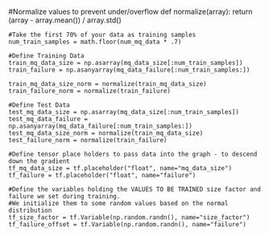    #Normalize values to prevent under/overflow
    def normalize(array):
        return (array - array.mean()) / array.std()

    #Take the first 70% of your data as training samples
    num_train_samples = math.floor(num_mq_data * .7)

    #Define Training Data
    train_mq_data_size = np.asarray(mq_data_size[:num_train_samples])
    train_failure = np.asanyarray(mq_data_failure[:num_train_samples:])

    train_mq_data_size_norm = normalize(train_mq_data_size)
    train_failure_norm = normalize(train_failure)

    #Define Test Data
    test_mq_data_size = np.asarray(mq_data_size[:num_train_samples])
    test_mq_data_failure = np.asanyarray(mq_data_failure[:num_train_samples:])
    test_mq_data_size_norm = normalize(train_mq_data_size)
    test_failure_norm = normalize(train_failure)

    #Define tensor place holders to pass data into the graph - to descend down the gradient
    tf_mq_data_size = tf.placeholder("float", name="mq_data_size")
    tf_failure = tf.placeholder("float", name="failure")

    #Define the variables holding the VALUES TO BE TRAINED size factor and failure we set during training.
    #We initialize them to some random values based on the normal distribution
    tf_size_factor = tf.Variable(np.random.randn(), name="size_factor")
    tf_failure_offset = tf.Variable(np.random.randn(), name="failure")
